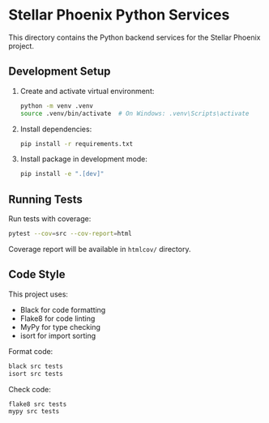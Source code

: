 # Stellar Phoenix Python Services

This directory contains the Python backend services for the Stellar Phoenix project.

## Development Setup

1. Create and activate virtual environment:

   ```bash
   python -m venv .venv
   source .venv/bin/activate  # On Windows: .venv\Scripts\activate
   ```

2. Install dependencies:

   ```bash
   pip install -r requirements.txt
   ```

3. Install package in development mode:
   ```bash
   pip install -e ".[dev]"
   ```

## Running Tests

Run tests with coverage:

```bash
pytest --cov=src --cov-report=html
```

Coverage report will be available in `htmlcov/` directory.

## Code Style

This project uses:

- Black for code formatting
- Flake8 for code linting
- MyPy for type checking
- isort for import sorting

Format code:

```bash
black src tests
isort src tests
```

Check code:

```bash
flake8 src tests
mypy src tests
```
